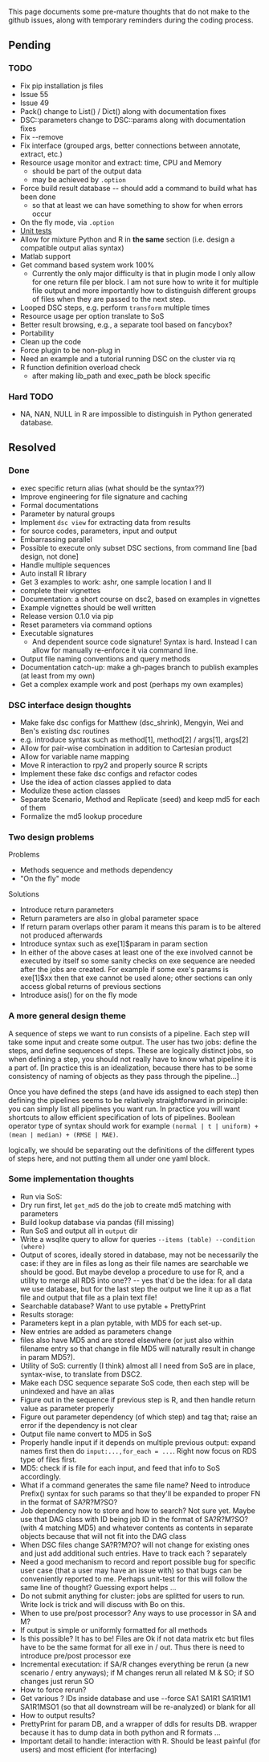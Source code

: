 This page documents some pre-mature thoughts that do not make to the github issues, along with temporary reminders during the coding process.

## Pending
### TODO
*  Fix pip installation js files
*  Issue 55
*  Issue 49
*  Pack() change to List() / Dict() along with documentation fixes
*  DSC::parameters change to DSC::params along with documentation fixes
*  Fix --remove
*  Fix interface (grouped args, better connections between annotate, extract, etc.)
*  Resource usage monitor and extract: time, CPU and Memory
   * should be part of the output data
   * may be achieved by `.option`
*  Force build result database -- should add a command to build what has been done
   * so that at least we can have something to show for when errors occur
*  On the fly mode, via `.option`
*  [Unit tests](https://github.com/stephenslab/dsc2/issues/6)
*  Allow for mixture Python and R in **the same** section (i.e. design a compatible output alias syntax)
*  Matlab support
*  Get command based system work 100%
   *  Currently the only major difficulty is that in plugin mode I only allow for one return file per block. I am not sure how to write it for multiple file output and more importantly how to distinguish different groups of files when they are passed to the next step.
*  Looped DSC steps, e.g. perform `transform` multiple times
*  Resource usage per option translate to SoS
*  Better result browsing, e.g., a separate tool based on fancybox?
*  Portability
*  Clean up the code
*  Force plugin to be non-plug in
*  Need an example and a tutorial running DSC on the cluster via rq
*  R function definition overload check
   * after making lib_path and exec_path be block specific

### Hard TODO
*  NA, NAN, NULL in R are impossible to distinguish in Python generated database.

## Resolved
### Done
*  exec specific return alias (what should be the syntax??)
*  Improve engineering for file signature and caching
*  Formal documentations
*  Parameter by natural groups
*  Implement `dsc view` for extracting data from results
 *  for source codes, parameters, input and output
*  Embarrassing parallel
*  Possible to execute only subset DSC sections, from command line [bad design, not done]
*  Handle multiple sequences
*  Auto install R library
*  Get 3 examples to work: ashr, one sample location I and II
 *  complete their vignettes
*  Documentation: a short course on dsc2, based on examples in vignettes
 *  Example vignettes should be well written
*  Release version 0.1.0 via pip
*  Reset parameters via command options
*  Executable signatures
   * And dependent source code signature! Syntax is hard. Instead I can allow for manually re-enforce it via command line.
*  Output file naming conventions and query methods
*  Documentation catch-up: make a gh-pages branch to publish examples (at least from my own)
*  Get a complex example work and post (perhaps my own examples)

### DSC interface design thoughts
*  Make fake dsc configs for Matthew (dsc_shrink), Mengyin, Wei and Ben's existing dsc routines
 *  e.g. introduce syntax such as method[1], method[2] / args[1], args[2]
 *  Allow for pair-wise combination in addition to Cartesian product
 *  Allow for variable name mapping
*  Move R interaction to rpy2 and properly source R scripts
*  Implement these fake dsc configs and refactor codes
 *  Use the idea of action classes applied to data
 *  Modulize these action classes
 *  Separate Scenario, Method and Replicate (seed) and keep md5 for each of them
 *  Formalize the md5 lookup procedure

### Two design problems
Problems

*  Methods sequence and methods dependency
*  "On the fly" mode

Solutions

*  Introduce return parameters
 *  Return parameters are also in global parameter space
 *  If return param overlaps other param it means this param is to be altered not produced afterwards
 *  Introduce syntax such as exe[1]$param in param section
 *  In either of the above cases at least one of the exe involved cannot be executed by itself so some sanity checks on exe sequence are needed after the jobs are created. For example if some exe's params is exe[1]$xx then that exe cannot be used alone; other sections can only access global returns of previous sections
*  Introduce asis() for on the fly mode

### A more general design theme
A sequence of steps we want to run consists of a pipeline. Each step will take some input and create some output. The user has two jobs: define the steps, and define sequences of steps. These are logically distinct jobs, so when defining a step, you should not really have to know what pipeline it is a part of. [In practice this is an idealization, because there has to be some consistency of naming of objects as they pass through the pipeline…]

Once you have defined the steps (and have ids assigned to each step) then defining the pipelines seems to be relatively straightforward in principle: you can simply list all pipelines you want run. In practice you will want shortcuts to allow efficient specification of lots of pipelines. Boolean operator type of syntax should work for example `(normal | t | uniform) + (mean | median) + (RMSE | MAE)`.

logically, we should be separating out the definitions of the different types of steps here, and not putting them all under one yaml block.

### Some implementation thoughts
*  Run via SoS:
 *  Dry run first, let `get_md5` do the job to create md5 matching with parameters
 *  Build lookup database via pandas (fill missing)
 *  Run SoS and output all in `output` dir
 *  Write a wsqlite query to allow for queries `--items (table) --condition (where)`
 *  Output of scores, ideally stored in database, may not be necessarily the case: if they are in files as long as their file names are searchable we should be good. But maybe develop a procedure to use for R, and a utility to merge all RDS into one?? -- yes that'd be the idea: for all data we use database, but for the last step the output we line it up as a flat file and output that file as a plain text file!
*  Searchable database? Want to use pytable + PrettyPrint
*  Results storage:
 *  Parameters kept in a plan pytable, with MD5 for each set-up.
 *  New entries are added as parameters change
 *  files also have MD5 and are stored elsewhere (or just also within filename entry so that change in file MD5 will naturally result in change in param MD5?).
*  Utility of SoS: currently (I think) almost all I need from SoS are in place, syntax-wise, to translate from DSC2.
 *  Make each DSC sequence separate SoS code, then each step will be unindexed and have an alias
 *  Figure out in the sequence if previous step is R, and then handle return value as parameter properly
 *  Figure out parameter dependency (of which step) and tag that; raise an error if the dependency is not clear
 *  Output file name convert to MD5 in SoS
 *  Properly handle input if it depends on multiple previous output: expand names first then do `input:...,for_each = ...`. Right now focus on RDS type of files first.
*  MD5: check if is file for each input, and feed that info to SoS accordingly.
*  What if a command generates the same file name? Need to introduce Prefix() syntax for such params so that they'll be expanded to proper FN in the format of SA?R?M?SO?
*  Job dependency now to store and how to search? Not sure yet. Maybe use that DAG class with ID being job ID in the format of SA?R?M?SO? (with 4 matching MD5) and whatever contents as contents in separate objects because that will not fit into the DAG class
*  When DSC files change SA?R?M?O? will not change for existing ones and just add additional such entries. Have to track each ? separately
*  Need a good mechanism to record and report possible bug for specific user case (that a user may have an issue with) so that bugs can be conveniently reported to me. Perhaps unit-test for this will follow the same line of thought? Guessing export helps ...
*  Do not submit anything for cluster: jobs are splitted for users to run. Write lock is trick and will discuss with Bo on this.
*  When to use pre/post processor? Any ways to use processor in SA and M?
 *  If output is simple or uniformly formatted for all methods
 *  Is this possible? It has to be! Files are Ok if not data matrix etc but files have to be the same format for all exe in / out. Thus there is need to introduce pre/post processor exe
*  Incremental executation: if SA/R changes everything be rerun (a new scenario / entry anyways); if M changes rerun all related M & SO; if SO changes just rerun SO
*  How to force rerun?
 *  Get various ? IDs inside database and use --force SA1 SA1R1 SA1R1M1 SA1R1MSO1 (so that all downstream will be re-analyzed) or blank for all
*  How to output results?
 *  PrettyPrint for param DB, and a wrapper of ddls for results DB. wrapper because it has to dump data in both python and R formats ...
*  Important detail to handle: interaction with R. Should be least painful (for users) and most efficient (for interfacing)
